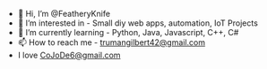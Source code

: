 - 👋 Hi, I’m @FeatheryKnife
- 👀 I’m interested in - Small diy web apps, automation, IoT Projects
- 🌱 I’m currently learning - Python, Java, Javascript, C++, C#
- 📫 How to reach me - trumangilbert42@gmail.com
- I love CoJoDe6@gmail.com
